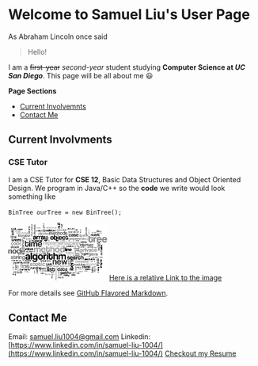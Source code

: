 # Welcome to Samuel Liu's User Page

As Abraham Lincoln once said
> Hello!

I am a ~~first-year~~ *second-year* student studying **Computer Science at _UC San Diego_**. This page will be all about me :smiley:

**Page Sections**
- [Current Involvemnts](https://github.com/samliu000/CSE-110-Lab-1/blob/gh-pages/index.md#current-involvments)
- [Contact Me](https://github.com/samliu000/CSE-110-Lab-1/blob/gh-pages/index.md#contact-me)

## Current Involvments

### CSE Tutor
I am a CSE Tutor for **CSE 12**, Basic Data Structures 
and Object Oriented Design. 
We program in Java/C++ so the **code** we write would look something like

`BinTree ourTree = new BinTree();`

![Data Structures](./DSImage.png)
[Here is a relative Link to the image](./DSImage.png)

For more details see [GitHub Flavored Markdown](https://guides.github.com/features/mastering-markdown/).

## Contact Me
Email: samuel.liu1004@gmail.com
Linkedin: [https://www.linkedin.com/in/samuel-liu-1004/](https://www.linkedin.com/in/samuel-liu-1004/)
[Checkout my Resume](https://drive.google.com/file/d/1LiFEOE6UpPLI0XWSsHU4Pg6fPoiXXSgM/view?usp=sharing)
